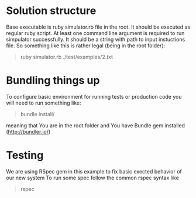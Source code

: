 # Solution structure

Base executable is ruby simulator.rb file in the root.
It should be executed as regular ruby script. At least one command line argument is required to run simpulator successfully. It should be a string with path to input instuctions file.
So something like this is rather legal (being in the root folder):

> ruby simulator.rb ./test/examples/2.txt

# Bundling things up

To configure basic environment for running tests or production code you will need to run something like:

> bundle install/

meaning that You are in the root folder and You have Bundle gem installed (http://bundler.io/)


# Testing

We are using RSpec gem in this example to fix basic exected behavior of our new system
To run some spec follow the common rspec syntax like

> rspec

